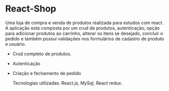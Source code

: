 # React-Shop

Uma loja de compra e venda de produtos realizada para estudos com react.
A aplicação está composta por um crud de produtos, autenticação, opção para adicionar produtos ao carrinho, alterar os itens se desejado, 
concluir o pedido e também possuí validações nos formulários de cadastro de produto e usuário. 

* Crud completo de produtos.

* Autenticação

* Criação e fechamento de pedido

  Tecnologias utilizadas: React.js, MySql, React redux.

